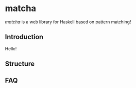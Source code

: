 # matcha

*matcha* is a web library for Haskell based on pattern matching!

## Introduction

Hello!

## Structure

## FAQ